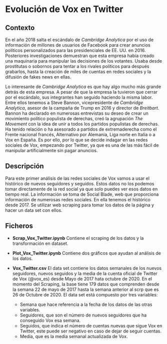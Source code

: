 # Evolución de Vox en Twitter

## Contexto
En el año 2018 salta el escándalo de _Cambridge Analytica_ por el uso de información de millones de usuarios de Facebook para crear anuncios políticos personalizados para las presidenciales de EE. UU. en 2016. Posteriores investigaciones demuestran que esta empresa había creado una maquinaria para manipular las decisiones de los votantes. Usaba desde prostitutas o sobornos para tentar a los rivales políticos para después grabarlos, hasta la creación de miles de cuentas en redes sociales y la difusión de fakes news en ellas.

Lo interesante de _Cambridge Analytica_ es que hay algo mucho más grande detrás de esta empresa. A pesar de que la empresa la tuvieron que cerrar por el escándalo, sus integrantes han seguido haciendo la misma labor. Entre ellos tenemos a Steve Bannon, vicepresidente de _Cambridge Analytica_, asesor de la campaña de Trump en 2016 y director de _Breitbart_. Bannon ha declarado en numerosas entrevistas su deseo de crear un movimiento político populista de derechas, creó la agrupación _The Movement_ con la idea de unir a todos los partidos populistas de derechas. Ha tenido relación o ha asesorado a partidos de extremaderecha como el Frente nacional francés, Alternativo por Alemania, Liga norte en Italia o a Vox en España.
Es por ello, por lo que se decide indagar en las redes sociales de Vox, empezando por Twitter, ya que es una de las más fácil de manipular artificialmente sin pagar anuncios.

## Descripción
Para este primer análisis de las redes sociales de Vox vamos a usar el histórico de nuevos seguidores y seguidos. Estos datos no los podemos tomar directamente de la red social ya que solo puedes ver esos datos en tiempo real. La información se toma de Social Blade, web que proporciona información de numerosas redes sociales. En ella tenemos el histórico desde 2017. Se utilizar web scraping para tomar los datos de la página y hacer un data set con ellos.

## Ficheros

- **Scrap_Vox_Twitter.ipynb** Contiene el scraping de los datos y la transformación en dataset.

- **Plot_Vox_Twitter.ipynb** Contiene dos gráficos que ayudan al análisis de los datos.

- **Vox_Twitter.csv** El data set contiene los datos semanales de los nuevos seguidores, nuevos seguidos y la media de la cuenta oficial de Twitter de Vox (@vox_es) desde Mayo de 2017 hata octubre de 2020. En el momento del Scraping, la base tiene 179 datos que comprenden desde la semana 22 de mayo de 2017 hasta la semana anterior al scrp que es 26 de Octubre de 2020.
El data set está compuesto por tres variables: 
  - Semana que hace referencia a la fecha de los datos de las otras variables. 
  - Seguidores, que son el número de nuevos seguidores que ha conseguido Vox esa semana. 
  - Seguidos, que indica el número de cuentas nuevas que sigue Vox en Twitter, este puede ser negativo en caso de dejar de seguir cuentas. 
  - Media, que es la media semanal actualizada de Vox. 

